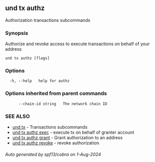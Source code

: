 ## und tx authz

Authorization transactions subcommands

### Synopsis

Authorize and revoke access to execute transactions on behalf of your address

```
und tx authz [flags]
```

### Options

```
  -h, --help   help for authz
```

### Options inherited from parent commands

```
      --chain-id string   The network chain ID
```

### SEE ALSO

* [und tx](und_tx.md)	 - Transactions subcommands
* [und tx authz exec](und_tx_authz_exec.md)	 - execute tx on behalf of granter account
* [und tx authz grant](und_tx_authz_grant.md)	 - Grant authorization to an address
* [und tx authz revoke](und_tx_authz_revoke.md)	 - revoke authorization

###### Auto generated by spf13/cobra on 1-Aug-2024
